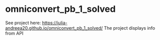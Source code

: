# omniconvert_pb_1_solved

See project here: https://iulia-andreea20.github.io/omniconvert_pb_1_solved/
The project displays info from API

